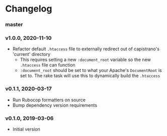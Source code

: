 # Changelog

### master

### v1.0.0, 2020-11-10

- Refactor default `.htaccess` file to externally redirect out of capistrano's 'current' directory
  - This requires setting a new `:document_root` variable so the new  `.htaccess` file can function
  - `:document_root` should be set to what your Apache's `DocumentRoot` is set to. The rake task will use this to dynamically build the `.htaccess`

### v0.1.1, 2020-03-17

- Run Rubocop formatters on source
- Bump dependency version requirements

### v0.1.0, 2019-03-06

- Initial version
